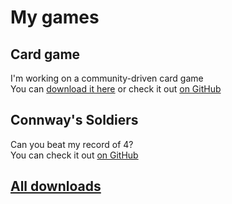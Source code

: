 # My games

## Card game

I'm working on a community-driven card game  
You can [download it here](https://mega.nz/folder/dgIjXKoA#hZyG5yrRYS0zJixRQ0mjtQ) or check it out [on GitHub](https://github.com/GalileoCap/game_cards)

## Connway's Soldiers

Can you beat my record of 4?  
You can check it out [on GitHub](https://github.com/GalileoCap/game_connways_soldiers)

## [All downloads](https://mega.nz/folder/V1Z1lKiT#_D0worKYYmYRuluK-mAIug)
